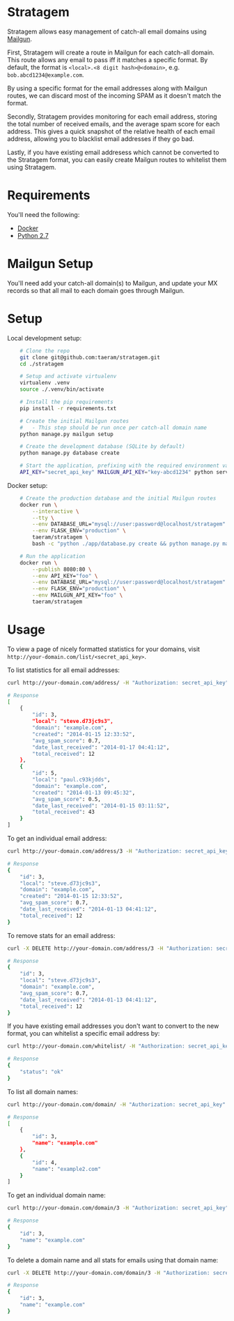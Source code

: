 Stratagem
=========

Stratagem allows easy management of catch-all email domains using [Mailgun](http://mailgun.com).

First, Stratagem will create a route in Mailgun for each catch-all domain. This route allows
any email to pass iff it matches a specific format. By default, the format is
`<local>.<8 digit hash>@<domain>`, e.g. `bob.abcd1234@example.com`.

By using a specific format for the email addresses along with Mailgun routes, we can
discard most of the incoming SPAM as it doesn't match the format.

Secondly, Stratagem provides monitoring for each email address, storing the total
number of received emails, and the average spam score for each address. This gives
a quick snapshot of the relative health of each email address, allowing you to
blacklist email addresses if they go bad.

Lastly, if you have existing email addresess which cannot be converted to the Stratagem
format, you can easily create Mailgun routes to whitelist them using Stratagem.

Requirements
============
You'll need the following:

* [Docker](https://docker.com)
* [Python 2.7](http://www.python.org/)

Mailgun Setup
=============

You'll need add your catch-all domain(s) to Mailgun, and update your MX records
so that all mail to each domain goes through Mailgun.

Setup
=====

Local development setup:
```bash
    # Clone the repo
    git clone git@github.com:taeram/stratagem.git
    cd ./stratagem

    # Setup and activate virtualenv
    virtualenv .venv
    source ./.venv/bin/activate

    # Install the pip requirements
    pip install -r requirements.txt

    # Create the initial Mailgun routes
    #   - This step should be run once per catch-all domain name
    python manage.py mailgun setup

    # Create the development database (SQLite by default)
    python manage.py database create

    # Start the application, prefixing with the required environment variables
    API_KEY="secret_api_key" MAILGUN_API_KEY="key-abcd1234" python server.py
```

Docker setup:
```bash
    # Create the production database and the initial Mailgun routes
    docker run \
        --interactive \
        --tty \
        --env DATABASE_URL="mysql://user:password@localhost/stratagem" \
        --env FLASK_ENV="production" \
        taeram/stratagem \
        bash -c "python ./app/database.py create && python manage.py mailgun setup"

    # Run the application
    docker run \
        --publish 8080:80 \
        --env API_KEY="foo" \
        --env DATABASE_URL="mysql://user:password@localhost/stratagem" \
        --env FLASK_ENV="production" \
        --env MAILGUN_API_KEY="foo" \
        taeram/stratagem
```

Usage
=====

To view a page of nicely formatted statistics for your domains,
visit `http://your-domain.com/list/<secret_api_key>`.

To list statistics for all email addresses:
```bash
curl http://your-domain.com/address/ -H "Authorization: secret_api_key"

# Response
[
    {
        "id": 3,
        "local": "steve.d73jc9s3",
        "domain": "example.com",
        "created": "2014-01-15 12:33:52",
        "avg_spam_score": 0.7,
        "date_last_received": "2014-01-17 04:41:12",
        "total_received": 12
    },
    {
        "id": 5,
        "local": "paul.c93kjdds",
        "domain": "example.com",
        "created": "2014-01-13 09:45:32",
        "avg_spam_score": 0.5,
        "date_last_received": "2014-01-15 03:11:52",
        "total_received": 43
    }
]
```

To get an individual email address:
```bash
curl http://your-domain.com/address/3 -H "Authorization: secret_api_key"

# Response
{
    "id": 3,
    "local": "steve.d73jc9s3",
    "domain": "example.com",
    "created": "2014-01-15 12:33:52",
    "avg_spam_score": 0.7,
    "date_last_received": "2014-01-13 04:41:12",
    "total_received": 12
}
```

To remove stats for an email address:
```bash
curl -X DELETE http://your-domain.com/address/3 -H "Authorization: secret_api_key"

# Response
{
    "id": 3,
    "local": "steve.d73jc9s3",
    "domain": "example.com",
    "avg_spam_score": 0.7,
    "date_last_received": "2014-01-13 04:41:12",
    "total_received": 12
}
```

If you have existing email addresses you don't want to convert to the new format,
you can whitelist a specific email address by:
```bash
curl http://your-domain.com/whitelist/ -H "Authorization: secret_api_key"  -F "email=bill@example.com&destination=me@example.com"

# Response
{
    "status": "ok"
}
```

To list all domain names:
```bash
curl http://your-domain.com/domain/ -H "Authorization: secret_api_key"

# Response
[
    {
        "id": 3,
        "name": "example.com"
    },
    {
        "id": 4,
        "name": "example2.com"
    }
]
```

To get an individual domain name:
```bash
curl http://your-domain.com/domain/3 -H "Authorization: secret_api_key"

# Response
{
    "id": 3,
    "name": "example.com"
}
```

To delete a domain name and all stats for emails using that domain name:
```bash
curl -X DELETE http://your-domain.com/domain/3 -H "Authorization: secret_api_key"

# Response
{
    "id": 3,
    "name": "example.com"
}
```
